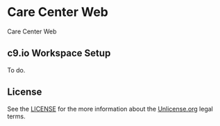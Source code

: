 # Care Center Web
Care Center Web


## c9.io Workspace Setup
To do.

## License

See the [LICENSE](https://github.com/noinarisak/carecenter-web/blob/master/LICENSE) for the more information about the [Unlicense.org](http://unlicense.org) legal terms.
